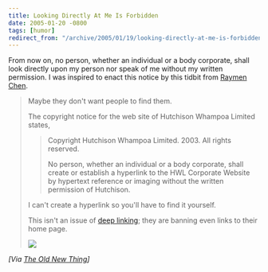 ```yaml
---
title: Looking Directly At Me Is Forbidden
date: 2005-01-20 -0800
tags: [humor]
redirect_from: "/archive/2005/01/19/looking-directly-at-me-is-forbidden.aspx/"
---
```


From now on, no person, whether an individual or a body corporate, shall
look directly upon my person nor speak of me without my written
permission. I was inspired to enact this notice by this tidbit from
[Raymen Chen](http://weblogs.asp.net/oldnewthing/).

> Maybe they don't want people to find them.
>
> The copyright notice for the web site of Hutchison Whampoa Limited
> states,
>
> > Copyright Hutchison Whampoa Limited. 2003. All rights reserved.
> >
> > No person, whether an individual or a body corporate, shall create
> > or establish a hyperlink to the HWL Corporate Website by hypertext
> > reference or imaging without the written permission of Hutchison.
>
> I can't create a hyperlink so you'll have to find it yourself.
>
> This isn't an issue of [deep
> linking](http://www.beachbrowser.com/Archives/News-and-Human-Interest/May-2000/Legality-of-Deep-Linking-Remains-Deeply-Complicated.htm);
> they are banning even links to their home page.
>
> ![](http://weblogs.asp.net/oldnewthing/aggbug/357226.aspx)

*[Via [The Old New
Thing](http://weblogs.asp.net/oldnewthing/archive/2005/01/20/357226.aspx)]*

